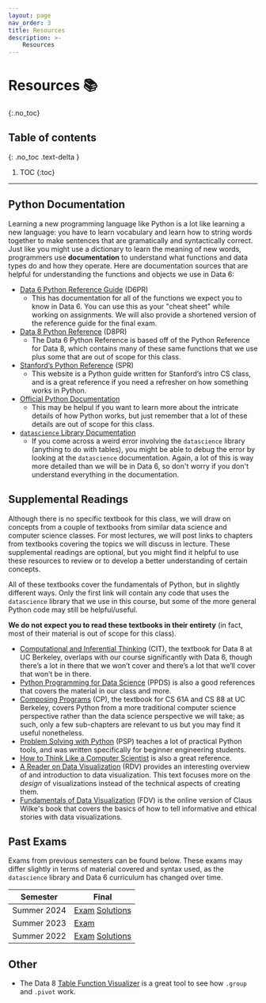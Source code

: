 ```yaml
---
layout: page
nav_order: 3
title: Resources
description: >-
    Resources
---
```


# Resources	&#x1F4DA;
{:.no_toc}

## Table of contents
{: .no_toc .text-delta }

1. TOC
{:toc}

---

## Python Documentation

Learning a new programming language like Python is a lot like learning a new language: you have to learn vocabulary and learn how to string words together to make sentences that are gramatically and syntactically correct. Just like you might use a dictionary to learn the meaning of new words, programmers use **documentation** to understand what functions and data types do and how they operate. Here are documentation sources that are helpful for understanding the functions and objects we use in Data 6:
* [Data 6 Python Reference Guide](https://data6.org/su24/reference/) (D6PR)
  * This has documentation for all of the functions we expect you to know in Data 6. You can use this as your "cheat sheet" while working on assignments. We will also provide a shortened version of the reference guide for the final exam.
* [Data 8 Python Reference](https://www.data8.org/sp24/reference/) (D8PR)
  * The Data 6 Python Reference is based off of the Python Reference for Data 8, which contains many of these same functions that we use plus some that are out of scope for this class.
* [Stanford’s Python Reference](https://cs.stanford.edu/people/nick/py) (SPR)
  * This website is a Python guide written for Stanford’s intro CS class, and is a great reference if you need a refresher on how something works in Python.
* [Official Python Documentation](https://docs.python.org/3/tutorial/index.html)
  * This may be helpul if you want to learn more about the intricate details of how Python works, but just remember that a lot of these details are out of scope for this class.
* [`datascience` Library Documentation](http://data8.org/datascience/tutorial.html)
  * If you come across a weird error involving the `datascience` library (anything to do with tables), you might be able to debug the error by looking at the `datascience` documentation. Again, a lot of this is way more detailed than we will be in Data 6, so don't worry if you don't understand everything in the documentation.

## Supplemental Readings

Although there is no specific textbook for this class, we will draw on concepts from a couple of textbooks from similar data science and computer science classes. For most lectures, we will post links to chapters from textbooks covering the topics we will discuss in lecture. These supplemental readings are optional, but you might find it helpful to use these resources to review or to develop a better understanding of certain concepts.

All of these textbooks cover the fundamentals of Python, but in slightly different ways. Only the first link will contain any code that uses the `datascience` library that we use in this course, but some of the more general Python code may still be helpful/useful.

**We do not expect you to read these textbooks in their entirety** (in fact, most of their material is out of scope for this class).

* [Computational and Inferential Thinking](http://inferentialthinking.com/) (CIT), the textbook for Data 8 at UC Berkeley, overlaps with our course significantly with Data 6, though there’s a lot in there that we won’t cover and there’s a lot that we’ll cover that won’t be in there.
* [Python Programming for Data Science](https://www.tomasbeuzen.com/python-programming-for-data-science/chapters/chapter1-basics.html) (PPDS) is also a good references that covers the material in our class and more.
* [Composing Programs](https://www.composingprograms.com/) (CP), the textbook for CS 61A and CS 88 at UC Berkeley, covers Python from a more traditional computer science perspective rather than the data science perspective we will take; as such, only a few sub-chapters are relevant to us but you may find it useful nonetheless.
* [Problem Solving with Python](https://problemsolvingwithpython.com/) (PSP) teaches a lot of practical Python tools, and was written specifically for beginner engineering students.
* [How to Think Like a Computer Scientist](https://runestone.academy/runestone/books/published/thinkcspy/index.html) is also a great reference.
* [A Reader on Data Visualization](https://mschermann.github.io/data_viz_reader/) (RDV) provides an interesting overview of and introduction to data visualization. This text focuses more on the _design_ of visualizations instead of the technical aspects of creating them.
* [Fundamentals of Data Visualization](https://clauswilke.com/dataviz/index.html) (FDV) is the online version of
Claus Wilke's book that covers the basics of how to tell informative and ethical stories with data visualizations.

## Past Exams
Exams from previous semesters can be found below. These exams may differ slightly in terms of material covered and syntax used, as the `datascience` library and Data 6 curriculum has changed over time.

| Semester | Final |
| -- | -- |
| Summer 2024 | [Exam](https://data6.org/su24/exams/su24-final.pdf) [Solutions](https://data6.org/su24/exams/su24-final-sol.pdf) |
| Summer 2023 | [Exam](https://data6.org/su24/exams/su23-final.pdf)|
| Summer 2022 | [Exam](https://data6.org/su24/exams/su22-final.pdf) [Solutions](https://data6.org/su24/exams/su22-final-sol.pdf) |

## Other

* The Data 8 [Table Function Visualizer](http://data8.org/interactive_table_functions/) is a great tool to see how `.group` and `.pivot` work.

<script src="../assets/darkmode.js"></script>
<script>
  window.addEventListener("DOMContentLoaded", (event) => {
    onLoad();
});
</script>
